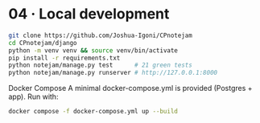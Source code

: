# 04 · Local development

```bash
git clone https://github.com/Joshua-Igoni/CPnotejam
cd CPnotejam/django
python -m venv venv && source venv/bin/activate
pip install -r requirements.txt
python notejam/manage.py test      # 21 green tests
python notejam/manage.py runserver # http://127.0.0.1:8000
```
Docker Compose
A minimal docker-compose.yml is provided (Postgres + app).
Run with:

```bash
docker compose -f docker-compose.yml up --build
```